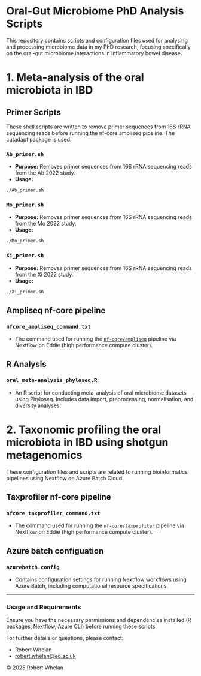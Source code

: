 # Oral-Gut Microbiome PhD Analysis Scripts

This repository contains scripts and configuration files used for analysing and processing microbiome data in my PhD research, focusing specifically on the oral-gut microbiome interactions in inflammatory bowel disease.

# 1. Meta-analysis of the oral microbiota in IBD

## Primer Scripts

These shell scripts are written to remove primer sequences from 16S rRNA sequencing reads before running the nf-core ampliseq pipeline. The cutadapt package is used.

### `Ab_primer.sh`

* **Purpose:** Removes primer sequences from 16S rRNA sequencing reads from the Ab 2022 study.
* **Usage:**

```bash
./Ab_primer.sh
```

### `Mo_primer.sh`

* **Purpose:** Removes primer sequences from 16S rRNA sequencing reads from the Mo 2022 study.
* **Usage:**

```bash
./Mo_primer.sh
```

### `Xi_primer.sh`

* **Purpose:** Removes primer sequences from 16S rRNA sequencing reads from the Xi 2022 study.
* **Usage:**

```bash
./Xi_primer.sh
```

## Ampliseq nf-core pipeline

### `nfcore_ampliseq_command.txt`

* The command used for running the [`nf-core/ampliseq`](https://nf-co.re/ampliseq) pipeline via Nextflow on Eddie (high performance compute cluster). 

## R Analysis

### `oral_meta-analysis_phyloseq.R`

* An R script for conducting meta-analysis of oral microbiome datasets using Phyloseq. Includes data import, preprocessing, normalisation, and diversity analyses.


# 2. Taxonomic profiling the oral microbiota in IBD using shotgun metagenomics

These configuration files and scripts are related to running bioinformatics pipelines using Nextflow on Azure Batch Cloud.

## Taxprofiler nf-core pipeline

### `nfcore_taxprofiler_command.txt`

* The command used for running the [`nf-core/taxprofiler`](https://nf-co.re/taxprofiler) pipeline via Nextflow on Eddie (high performance compute cluster). 

## Azure batch configuation

### `azurebatch.config`

* Contains configuration settings for running Nextflow workflows using Azure Batch, including computational resource specifications.

---

### Usage and Requirements

Ensure you have the necessary permissions and dependencies installed (R packages, Nextflow, Azure CLI) before running these scripts.

For further details or questions, please contact:

* Robert Whelan
* robert.whelan@ed.ac.uk

© 2025 Robert Whelan
